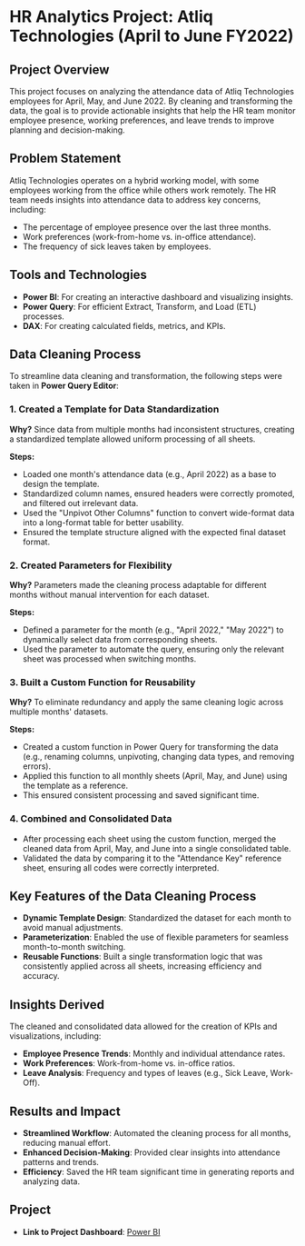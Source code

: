 # HR Analytics Project: Atliq Technologies (April to June FY2022)

## Project Overview
This project focuses on analyzing the attendance data of Atliq Technologies employees for April, May, and June 2022. By cleaning and transforming the data, the goal is to provide actionable insights that help the HR team monitor employee presence, working preferences, and leave trends to improve planning and decision-making.

## Problem Statement
Atliq Technologies operates on a hybrid working model, with some employees working from the office while others work remotely. The HR team needs insights into attendance data to address key concerns, including:

- The percentage of employee presence over the last three months.
- Work preferences (work-from-home vs. in-office attendance).
- The frequency of sick leaves taken by employees.

## Tools and Technologies
- **Power BI**: For creating an interactive dashboard and visualizing insights.
- **Power Query**: For efficient Extract, Transform, and Load (ETL) processes.
- **DAX**: For creating calculated fields, metrics, and KPIs.

## Data Cleaning Process
To streamline data cleaning and transformation, the following steps were taken in **Power Query Editor**:

### 1. Created a Template for Data Standardization
**Why?** Since data from multiple months had inconsistent structures, creating a standardized template allowed uniform processing of all sheets.

**Steps:**
- Loaded one month's attendance data (e.g., April 2022) as a base to design the template.
- Standardized column names, ensured headers were correctly promoted, and filtered out irrelevant data.
- Used the "Unpivot Other Columns" function to convert wide-format data into a long-format table for better usability.
- Ensured the template structure aligned with the expected final dataset format.

### 2. Created Parameters for Flexibility
**Why?** Parameters made the cleaning process adaptable for different months without manual intervention for each dataset.

**Steps:**
- Defined a parameter for the month (e.g., "April 2022," "May 2022") to dynamically select data from corresponding sheets.
- Used the parameter to automate the query, ensuring only the relevant sheet was processed when switching months.

### 3. Built a Custom Function for Reusability
**Why?** To eliminate redundancy and apply the same cleaning logic across multiple months' datasets.

**Steps:**
- Created a custom function in Power Query for transforming the data (e.g., renaming columns, unpivoting, changing data types, and removing errors).
- Applied this function to all monthly sheets (April, May, and June) using the template as a reference.
- This ensured consistent processing and saved significant time.

### 4. Combined and Consolidated Data
- After processing each sheet using the custom function, merged the cleaned data from April, May, and June into a single consolidated table.
- Validated the data by comparing it to the "Attendance Key" reference sheet, ensuring all codes were correctly interpreted.

## Key Features of the Data Cleaning Process
- **Dynamic Template Design**: Standardized the dataset for each month to avoid manual adjustments.
- **Parameterization**: Enabled the use of flexible parameters for seamless month-to-month switching.
- **Reusable Functions**: Built a single transformation logic that was consistently applied across all sheets, increasing efficiency and accuracy.

## Insights Derived
The cleaned and consolidated data allowed for the creation of KPIs and visualizations, including:

- **Employee Presence Trends**: Monthly and individual attendance rates.
- **Work Preferences**: Work-from-home vs. in-office ratios.
- **Leave Analysis**: Frequency and types of leaves (e.g., Sick Leave, Work-Off).

## Results and Impact
- **Streamlined Workflow**: Automated the cleaning process for all months, reducing manual effort.
- **Enhanced Decision-Making**: Provided clear insights into attendance patterns and trends.
- **Efficiency**: Saved the HR team significant time in generating reports and analyzing data.

## Project
- **Link to Project Dashboard**: [Power BI](https://app.powerbi.com/links/vzd1keSt_k?ctid=c6e549b3-5f45-4032-aae9-d4244dc5b2c4&pbi_source=linkShare)
